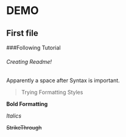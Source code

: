 # DEMO

## First file
###Following Tutorial
###### Creating Readme!

Apparently a space after Syntax is important.

> Trying Formatting Styles

**Bold Formatting**

*Italics*

~~StrikeThrough~~
